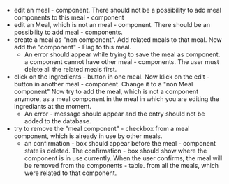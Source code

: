 - edit an meal - component. There should not be a possibility to add meal components to this meal - component
- edit an Meal, which is not an meal - component. There should be an possibility to add meal - components.
- create a meal as "non component". Add related meals to that meal. Now add the "component" - Flag to this meal.
    - An error should appear while trying to save the meal as component. a component cannot have other meal - components. The user
    must delete all the related meals first.
- click on the ingredients - button in one meal. Now klick on the edit - button in another meal - component. Change it to a "non Meal component"
Now try to add the meal, which is not a component anymore, as a meal component in the meal in which you are editing the ingrediants at the moment.
    - An error - message should appear and the entry should not be added to the database.
- try to remove the "meal component" - checkbox from a meal component, which is already in use by other meals.
    - an confirmation - box should appear before the meal - component state is deleted. The confirmation - box should show where the component is in use currently. When the user confirms, the meal will be removed from the components - table.
    from all the meals, which were related to that component.